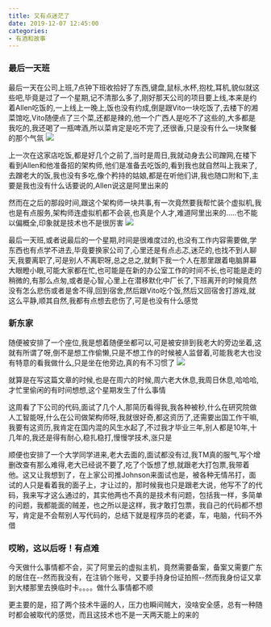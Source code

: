 ```yaml
---
title: 又有点迷茫了
date: 2019-12-07 12:45:00
categories: 
- 有酒和故事
---
```


### 最后一天班
最后一天在公司上班,7点钟下班收拾好了东西,键盘,鼠标,水杯,抱枕,耳机,貌似就这些吧,毕竟是过了一个星期,记不清那么多了,刚好那天公司的项目要上线,本来是约着Allen吃饭的,一上线上一晚上,饭也没有约成,倒是跟Vito一块吃饭了,去楼下的湘菜馆吃,Vito随便点了三个菜,还都是辣的,他一个广西人是吃不了这些的,大多都是我吃的,我还喝了一瓶啤酒,所以菜肯定是吃不完了,还很香,只是没有什么一块聚餐的那个气氛
![](https://cdn.jsdelivr.net/gh/YangAnLin/images/copy_20201213152520.jpeg)

上一次在这家店吃饭,都是好几个之前了,当时是周日,我就动身去公司蹭网,在楼下看到Allen和他准备招的架构师,他们是准备去吃饭的,看到我也就自然叫上我来了,去蹭老大的饭,我也没有多吃,像个矜持的姑娘,都是在听他们讲,我也随口附和下,主要是我也没有什么话要说的,Allen说这是阿里出来的

然而在之后的那段时间,跟这个架构师一块共事,有一次竟然要我帮忙装个虚拟机,我也是有点服务,架构师连虚拟机都不会装,也真是个人才,难道阿里出来的.....也不能以偏概全,印象就是技术也不是很厉害
![](https://cdn.jsdelivr.net/gh/YangAnLin/images/copy_20201213152529.jpeg)

最后一天班,或者说最后的一个星期,时间是很难度过的,也没有工作内容需要做,学东西也有点学不进去,毕竟要换家公司了,心里还是有点忐忑,迷茫的,也找不到人聊天,我要离职了,可是别人不离职呀,总之总之,就剩下我一个人在那里跟着电脑屏幕大眼瞪小眼,可能大家都在忙,也可能是在新的办公室工作的时间不长,也可能是走的稍微的,有那么点匆,或者是心智,心里上在潜移默化中厂长了,下班离开的时候竟然没有怎么悲伤或者是舍不得,回到宿舍,然后跟Vito吃个饭,然后又回宿舍打游戏,就这么平静,顺其自然,我都有点想去悲伤了,可是也没有什么感觉

### 新东家
随便被安排了一个座位,我是想着随便坐都可以,可是被安排到我老大的旁边坐着,这就有所谓了呀,倒不是想工作偷懒,只是不想工作的时候被人监督着,可能我老大也没有特意的看我做什么,只是坐在他旁边,真的有不习惯了
![](https://cdn.jsdelivr.net/gh/YangAnLin/images/copy_20201213152537.jpeg)

就算是在写这篇文章的时候,也是在周六的时候,周六老大休息,我周日休息,哈哈哈,才忙里偷闲的有时间想想,这个星期发生了什么事情

这周看了下公司的代码,面试了几个人,那简历看得我,我各种被秒,什么在研究院做人工智能呀,什么在公司做架构师呀,我就很好奇,都这资历了,还需要出国工作干嘛,我要有这资历,我肯定在国内混的风生水起了,不过我才毕业三年,别人都是10年,十几年的,我还是得有耐心,稳扎稳打,慢慢学技术,涨只是

顺便也安排了一个大学同学进来,老大去面的,面试都没有过,我TM真的服气,写个增删改查有那么难得,老大已经说不要了,吃了个饭想了想,就跟老大打包票,我带着他。这又让我想到了，在上家公司推Johnson来面试也是，被各种无情吊打，面试的人只是看着我的面子上，才让过的，那时候我也只是跟老大说，他写不了的代码，我来写才这么通过的，其实他两也不真的是技术有问题，包括我一样，多简单的问题，我都能面的贼差，也之所以是这样，我才敢打包票，我自己的代码都不想写，肯定是不会帮别人写代码的，总结下就是程序员的老婆，车，电脑，代码不外借

### 哎哟，这以后呀！有点难
今天做什么事情都不会，买了阿里云的虚拟主机，竟然需要备案，备案又需要广东的居住在--然而我没有，在注销个账号，又要手持身份证拍照--然而我身份证又拿到大楼那里去换临时卡。。。。做什么事情都不顺

更主要的是，招了两个技术牛逼的人，压力也瞬间贼大，没啥安全感，总有一种随时都会被取代的感觉，而且这技术也不是一天两天能上的来的

